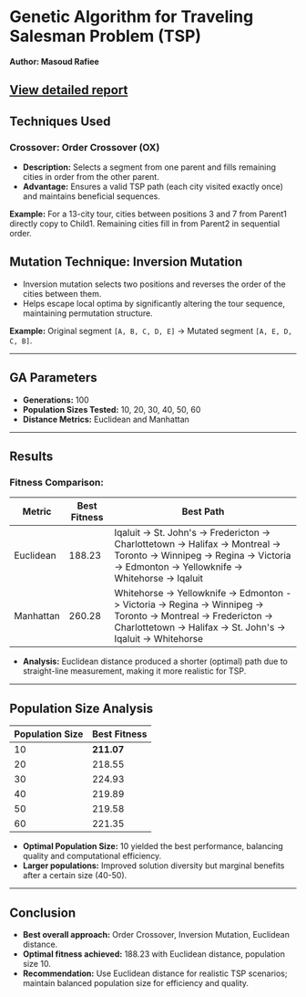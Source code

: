 # Genetic Algorithm for Traveling Salesman Problem (TSP)

**Author: Masoud Rafiee**

[View detailed report](Report.pdf)
---

## Techniques Used

### Crossover: Order Crossover (OX)
- **Description:** Selects a segment from one parent and fills remaining cities in order from the other parent.
- **Advantage:** Ensures a valid TSP path (each city visited exactly once) and maintains beneficial sequences.

**Example:** For a 13-city tour, cities between positions 3 and 7 from Parent1 directly copy to Child1. Remaining cities fill in from Parent2 in sequential order.

## Mutation Technique: Inversion Mutation

- Inversion mutation selects two positions and reverses the order of the cities between them.
- Helps escape local optima by significantly altering the tour sequence, maintaining permutation structure.

**Example:** Original segment `[A, B, C, D, E]` → Mutated segment `[A, E, D, C, B]`.

---

## GA Parameters
- **Generations:** 100
- **Population Sizes Tested:** 10, 20, 30, 40, 50, 60
- **Distance Metrics:** Euclidean and Manhattan

---

## Results

### Fitness Comparison:

| Metric     | Best Fitness | Best Path |
|------------|---------------|----------------------|
| Euclidean  | 188.23 | Iqaluit -> St. John's -> Fredericton -> Charlottetown -> Halifax -> Montreal -> Toronto -> Winnipeg -> Regina -> Victoria -> Edmonton -> Yellowknife -> Whitehorse -> Iqaluit |
| Manhattan | 260.28 | Whitehorse -> Yellowknife -> Edmonton -> Victoria -> Regina -> Winnipeg -> Toronto -> Montreal -> Fredericton -> Charlottetown -> Halifax -> St. John's -> Iqaluit -> Whitehorse |

- **Analysis:** Euclidean distance produced a shorter (optimal) path due to straight-line measurement, making it more realistic for TSP.

---

## Population Size Analysis
| Population Size | Best Fitness |
|-----------------|--------------|
| 10              | **211.07** |
| 20              | 218.55 |
| 30              | 224.93 |
| 40              | 219.89 |
| 50              | 219.58 |
| 60              | 221.35 |

- **Optimal Population Size:** 10 yielded the best performance, balancing quality and computational efficiency.
- **Larger populations:** Improved solution diversity but marginal benefits after a certain size (40-50).

---

## Conclusion
- **Best overall approach:** Order Crossover, Inversion Mutation, Euclidean distance.
- **Optimal fitness achieved:** 188.23 with Euclidean distance, population size 10.
- **Recommendation:** Use Euclidean distance for realistic TSP scenarios; maintain balanced population size for efficiency and quality.
